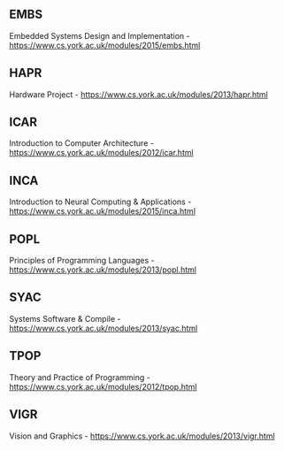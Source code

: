 ## EMBS
Embedded Systems Design and Implementation - https://www.cs.york.ac.uk/modules/2015/embs.html

## HAPR
Hardware Project - https://www.cs.york.ac.uk/modules/2013/hapr.html

## ICAR
Introduction to Computer Architecture - https://www.cs.york.ac.uk/modules/2012/icar.html

## INCA
Introduction to Neural Computing & Applications - https://www.cs.york.ac.uk/modules/2015/inca.html

## POPL
Principles of Programming Languages - https://www.cs.york.ac.uk/modules/2013/popl.html

## SYAC
Systems Software & Compile - https://www.cs.york.ac.uk/modules/2013/syac.html

## TPOP
Theory and Practice of Programming - https://www.cs.york.ac.uk/modules/2012/tpop.html

## VIGR
Vision and Graphics - https://www.cs.york.ac.uk/modules/2013/vigr.html